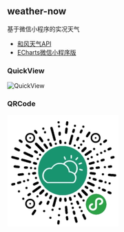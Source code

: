 ## weather-now

基于微信小程序的实况天气

* [和风天气API](https://www.heweather.com/)
* [ECharts微信小程序版](https://github.com/ecomfe/echarts-for-weixin)

### QuickView
![QuickView](pics/QuickView.gif)

### QRCode
![QRCode](pics/weather-now.jpg)